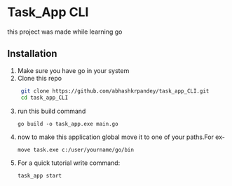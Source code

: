# Task_App CLI
this project was made while learning go 
<h2>Installation</h2>
<ol>
    <li>Make sure you have go in your system</li>
   <li>Clone this repo</li>
  
   ```bash
    git clone https://github.com/abhashkrpandey/task_app_CLI.git
    cd task_app_CLI
   ```

  <li>run this build command</li>

  ```
  go build -o task_app.exe main.go
  ```

  <li>now to make this application global move it to one of your paths.For ex-</li>
  
   ```
  move task.exe c:/user/yourname/go/bin
   ```

<li>For a quick tutorial write command:</li>

 ```bash
 task_app start
 ```
  
</ol>
